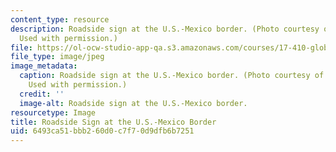 ```yaml
---
content_type: resource
description: Roadside sign at the U.S.-Mexico border. (Photo courtesy of Steev Hise.
  Used with permission.)
file: https://ol-ocw-studio-app-qa.s3.amazonaws.com/courses/17-410-globalization-migration-and-international-relations-spring-2006/6493ca51bbb260d0c7f70d9dfb6b7251_17-410s06.jpg
file_type: image/jpeg
image_metadata:
  caption: Roadside sign at the U.S.-Mexico border. (Photo courtesy of [Steev Hise](http://detritus.net/steev/).
    Used with permission.)
  credit: ''
  image-alt: Roadside sign at the U.S.-Mexico border.
resourcetype: Image
title: Roadside Sign at the U.S.-Mexico Border
uid: 6493ca51-bbb2-60d0-c7f7-0d9dfb6b7251
---
```

